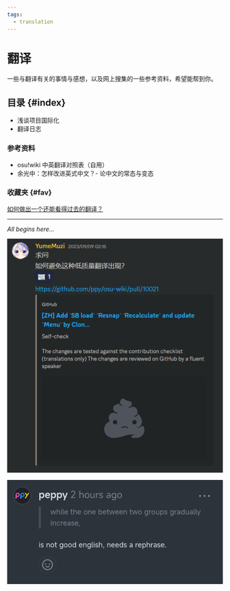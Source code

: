 ```yaml
---
tags:
  - translation
---
```


# 翻译

一些与翻译有关的事情与感想，以及网上搜集的一些参考资料，希望能帮到你。

## 目录 {#index}

- 浅谈项目国际化
- 翻译日志

### 参考资料

- osu!wiki 中英翻译对照表（自用）
- 余光中：怎样改进英式中文？- 论中文的常态与变态

### 收藏夹 {#fav}

[如何做出一个还能看得过去的翻译？](https://www.mcbbs.net/forum.php?mod=viewthread&tid=899199)

---

*All begins here...*

![万恶之源（划掉）](img/all-begins.png)

![And then](img/en-peppy.png)
